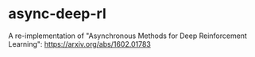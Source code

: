 # async-deep-rl
A re-implementation of "Asynchronous Methods for Deep Reinforcement Learning": https://arxiv.org/abs/1602.01783
